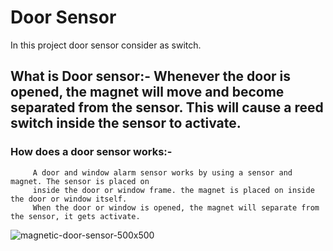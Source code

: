 # Door Sensor

In this project door sensor consider as switch.
## What is Door sensor:- Whenever the door is opened, the magnet will move and become separated from the sensor. This will cause a reed switch inside the sensor to activate.

### How does a door sensor works:-
         A door and window alarm sensor works by using a sensor and magnet. The sensor is placed on 
         inside the door or window frame. the magnet is placed on inside the door or window itself. 
         When the door or window is opened, the magnet will separate from the sensor, it gets activate.
 
 
         
            

![magnetic-door-sensor-500x500](https://user-images.githubusercontent.com/101561224/164619863-d8ba5c93-6f58-4098-8a56-0d201de731ec.jpg)



